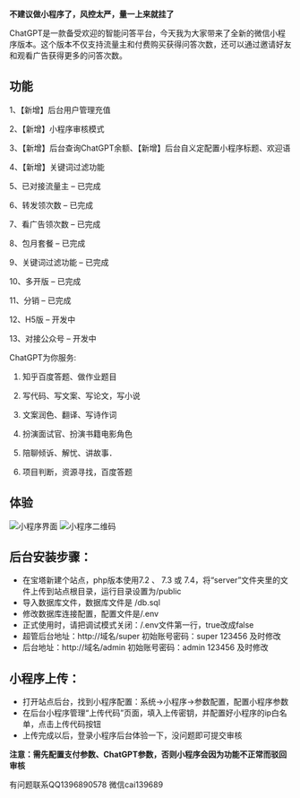 **不建议做小程序了，风控太严，量一上来就挂了**

ChatGPT是一款备受欢迎的智能问答平台，今天我为大家带来了全新的微信小程序版本。这个版本不仅支持流量主和付费购买获得问答次数，还可以通过邀请好友和观看广告获得更多的问答次数。

## 功能
1、【新增】后台用户管理充值

2、【新增】小程序审核模式

3、【新增】后台查询ChatGPT余额、【新增】后台自义定配置小程序标题、欢迎语

4、【新增】关键词过滤功能

5、已对接流量主 – 已完成

6、转发领次数 – 已完成

7、看广告领次数 – 已完成

8、包月套餐 – 已完成

9、关键词过滤功能 – 已完成

10、多开版 – 已完成

11、分销 – 已完成

12、H5版 – 开发中

13、对接公众号 – 开发中


ChatGPT为你服务:

1. 知乎百度答题、做作业题目

2. 写代码、写文案、写论文，写小说

3. 文案润色、翻译、写诗作词

4. 扮演面试官、扮演书籍电影角色

5. 陪聊倾诉、解忧、讲故事．

6. 项目判断，资源寻找，百度答题

## 体验

[]()

![小程序界面](https://i.328888.xyz/2023/03/09/oHZQ5.png "小程序界面")
![小程序二维码](https://i.328888.xyz/2023/03/09/oHAnH.jpeg "小程序二维码")
## 后台安装步骤：

- 在宝塔新建个站点，php版本使用7.2 、 7.3 或 7.4，将“server”文件夹里的文件上传到站点根目录，运行目录设置为/public
- 导入数据库文件，数据库文件是 /db.sql
- 修改数据库连接配置，配置文件是/.env
- 正式使用时，请把调试模式关闭：/.env文件第一行，true改成false
- 超管后台地址：http://域名/super  初始账号密码：super  123456   及时修改
- 后台地址：http://域名/admin  初始账号密码：admin  123456   及时修改

## 小程序上传：

- 打开站点后台，找到小程序配置：系统->小程序->参数配置，配置小程序参数
- 在后台小程序管理“上传代码”页面，填入上传密钥，并配置好小程序的ip白名单，点击上传代码按钮
- 上传完成以后，登录小程序后台体验一下，没问题即可提交审核

**注意：需先配置支付参数、ChatGPT参数，否则小程序会因为功能不正常而驳回审核**

有问题联系QQ1396890578 微信cai139689 
